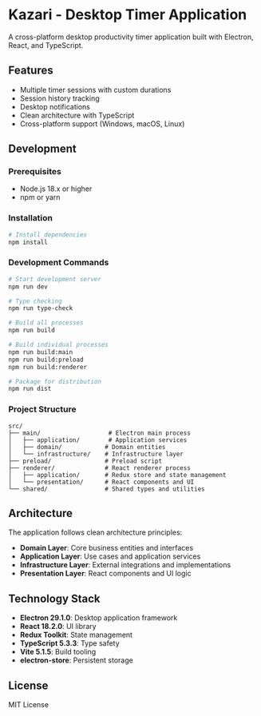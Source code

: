 # Kazari - Desktop Timer Application

A cross-platform desktop productivity timer application built with Electron, React, and TypeScript.

## Features

- Multiple timer sessions with custom durations
- Session history tracking
- Desktop notifications
- Clean architecture with TypeScript
- Cross-platform support (Windows, macOS, Linux)

## Development

### Prerequisites

- Node.js 18.x or higher
- npm or yarn

### Installation

```bash
# Install dependencies
npm install
```

### Development Commands

```bash
# Start development server
npm run dev

# Type checking
npm run type-check

# Build all processes
npm run build

# Build individual processes
npm run build:main
npm run build:preload  
npm run build:renderer

# Package for distribution
npm run dist
```

### Project Structure

```
src/
├── main/                   # Electron main process
│   ├── application/        # Application services
│   ├── domain/            # Domain entities
│   └── infrastructure/    # Infrastructure layer
├── preload/               # Preload script
├── renderer/              # React renderer process
│   ├── application/       # Redux store and state management
│   └── presentation/      # React components and UI
└── shared/                # Shared types and utilities
```

## Architecture

The application follows clean architecture principles:

- **Domain Layer**: Core business entities and interfaces
- **Application Layer**: Use cases and application services
- **Infrastructure Layer**: External integrations and implementations
- **Presentation Layer**: React components and UI logic

## Technology Stack

- **Electron 29.1.0**: Desktop application framework
- **React 18.2.0**: UI library
- **Redux Toolkit**: State management
- **TypeScript 5.3.3**: Type safety
- **Vite 5.1.5**: Build tooling
- **electron-store**: Persistent storage

## License

MIT License
